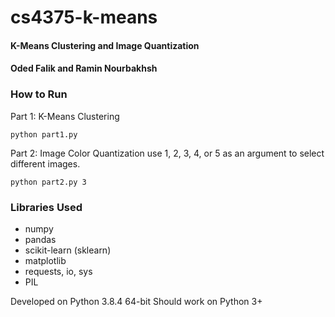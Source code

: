 # cs4375-k-means
#### K-Means Clustering and Image Quantization
#### Oded Falik and Ramin Nourbakhsh

### How to Run
Part 1: K-Means Clustering

    python part1.py

Part 2: Image Color Quantization
    use 1, 2, 3, 4, or 5 as an argument to select different images.

    python part2.py 3

### Libraries Used
- numpy
- pandas
- scikit-learn (sklearn)
- matplotlib
- requests, io, sys
- PIL

Developed on Python 3.8.4 64-bit
Should work on Python 3+
